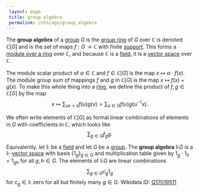```yaml
---
 layout: page
 title: group algebra
 permalink: /chicago/group_algebra
---
```

The **group algebra** of a [group](https://mathgloss.github.io/MathGloss/chicago/group) $G$ is the [group ring](https://mathgloss.github.io/MathGloss/chicago/group_ring) of $G$ over $\mathbb C$ is denoted $\mathbb C[G]$ and is the set of maps $f:G\to \mathbb C$ with finite [support](https://mathgloss.github.io/MathGloss/chicago/support). This forms a [module over a ring](https://mathgloss.github.io/MathGloss/chicago/module_over_a_ring) over $\mathbb C$, and because $\mathbb C$ is a [field](https://mathgloss.github.io/MathGloss/chicago/field), it is a [vector space](https://mathgloss.github.io/MathGloss/chicago/vector_space) over $\mathbb C$. 

The module scalar product of $\alpha\in \mathbb C$ and $f\in \mathbb C[G]$ is the map $x\mapsto \alpha\cdot f(x)$. The module group sum of mappings $f$ and $g$ in $\mathbb C[G]$ is the map $x\mapsto f(x)+g(x)$. To make this whole thing into a [ring](https://mathgloss.github.io/MathGloss/chicago/ring), we define the product of $f,g\in \mathbb C[G]$ by the map$$x\mapsto \sum_{uv=x} f(u)g(v) = \sum_{u\in G} f(u)g(u^{-1}x).$$

We often write elements of $\mathbb C[G]$ as formal linear combinations of elements in $G$ with coefficients in $\mathbb C$, which looks like $$\sum_{g\in G} f_gg.$$ [](https://mathgloss.github.io/MathGloss/chicago/notes/class_notes/MATH_26700/Lecture_11)

Equivalently, let $\mathbb k$ be a [field](https://mathgloss.github.io/MathGloss/chicago/field) and let $G$ be a [group](https://mathgloss.github.io/MathGloss/chicago/group). The **group algebra** $\mathbb k G$ is a $\mathbb k$-[vector space](https://mathgloss.github.io/MathGloss/chicago/vector_space) with basis $\{1_g\}_{g\in G}$ and multiplication table given by $1_g\cdot 1_h = 1_{gh}$ for all $g,h\in G$. The elements of $\mathbb kG$ are linear combinations $$\sum_{g\in G} c_g1_g$$ for $c_g \in\mathbb k$ zero for all but finitely many $g\in G$.  [](https://mathgloss.github.io/MathGloss/chicago/Prof-Provided_notes)
Wikidata ID: [Q17019511](https://www.wikidata.org/wiki/Q17019511)